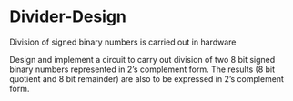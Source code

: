 # Divider-Design
 Division of signed binary numbers is carried out in hardware

Design and implement a circuit to carry out division of two 8 bit signed binary
numbers represented in 2’s complement form. The results (8 bit quotient and 8 bit
remainder) are also to be expressed in 2’s complement form.
